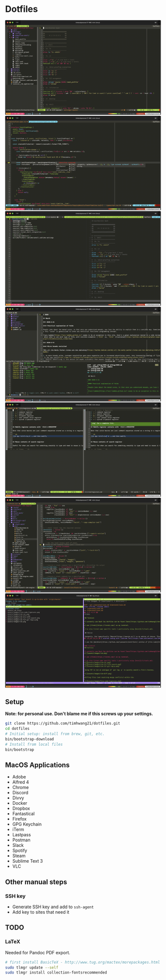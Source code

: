 Dotfiles
=======

![](assets/images/vim.png)
![](assets/images/vim-coc.png)
![](assets/images/vim-fzf-file-search.png)
![](assets/images/vim-fzf-git-log-p.png)
![](assets/images/vim-diff.png)
![](assets/images/fira-code-ligatures.png)
![](assets/images/tig.png)

## Setup

**Note: for personal use. Don't blame me if this screws up your settings.**

```bash
git clone https://github.com/timhwang21/dotfiles.git
cd dotfiles
# Initial setup: install from brew, git, etc.
bin/bootstrap-download
# Install from local files
bin/bootstrap
```

## MacOS Applications

* Adobe
* Alfred 4
* Chrome
* Discord
* Divvy
* Docker
* Dropbox
* Fantastical
* Firefox
* GPG Keychain
* iTerm
* Lastpass
* Postman
* Slack
* Spotify
* Steam
* Sublime Text 3
* VLC

## Other manual steps

### SSH key

* Generate SSH key and add to `ssh-agent`
* Add key to sites that need it

## TODO

### LaTeX

Needed for Pandoc PDF export.

```sh
# first install BasicTeX - http://www.tug.org/mactex/morepackages.html
sudo tlmgr update --self
sudo tlmgr install collection-fontsrecommended
```
